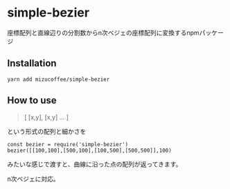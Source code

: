 # simple-bezier
座標配列と直線辺りの分割数からn次ベジェの座標配列に変換するnpmパッケージ

## Installation

```
yarn add mizucoffee/simple-bezier
```

## How to use

> [ [x,y], [x,y] ... ]

という形式の配列と細かさを

```
const bezier = require('simple-bezier')
bezier([[100,100],[500,100],[100,500],[500,500]],100)
```

みたいな感じで渡すと、曲線に沿った点の配列が返ってきます。

n次ベジェに対応。
